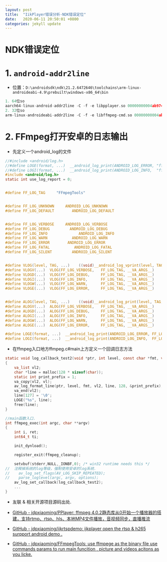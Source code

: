 ```yaml
---
layout: post
title:  "IikPlayer错误分析-NDK错误定位"
date:   2020-06-11 20:50:01 +0800
categories: jekyll update
---
```

NDK错误定位
===


# 1.  `android-addr2line`
- 位置：`D:\androidsdk\ndk\21.2.6472646\toolchains\arm-linux-androideabi-4.9\prebuilt\windows-x86_64\bin`

 ```c
1. 64位so
aarch64-linux-android-addr2line -C -f -e libpplayer.so 00000000004ab974
2. 32位so 
arm-linux-androideabi-addr2line -C -f -e libffmpeg-cmd.so 00000000004ab974
```

# 2. FFmpeg打开安卓的日志输出
- 先定义一个android_log的文件

```c
//#include <android/log.h>
//#define LOGE(format, ...)  __android_log_print(ANDROID_LOG_ERROR, "ffmpeg_vdtest", format, ##__VA_ARGS__)
//#define LOGI(format, ...)  __android_log_print(ANDROID_LOG_INFO,  "ffmpeg_vdtest", format, ##__VA_ARGS__)
#include <android/log.h>
static int use_log_report = 0;


#define FF_LOG_TAG     "FFmpegTools"


#define FF_LOG_UNKNOWN     ANDROID_LOG_UNKNOWN
#define FF_LOG_DEFAULT        ANDROID_LOG_DEFAULT


#define FF_LOG_VERBOSE     ANDROID_LOG_VERBOSE
#define FF_LOG_DEBUG         ANDROID_LOG_DEBUG
#define FF_LOG_INFO              ANDROID_LOG_INFO
#define FF_LOG_WARN           ANDROID_LOG_WARN
#define FF_LOG_ERROR        ANDROID_LOG_ERROR
#define FF_LOG_FATAL           ANDROID_LOG_FATAL
#define FF_LOG_SILENT         ANDROID_LOG_SILENT


#define VLOG(level, TAG, ...)    ((void)__android_log_vprint(level, TAG, __VA_ARGS__))
#define VLOGV(...)  VLOG(FF_LOG_VERBOSE,   FF_LOG_TAG, __VA_ARGS__)
#define VLOGD(...)  VLOG(FF_LOG_DEBUG,     FF_LOG_TAG, __VA_ARGS__)
#define VLOGI(...)  VLOG(FF_LOG_INFO,      FF_LOG_TAG, __VA_ARGS__)
#define VLOGW(...)  VLOG(FF_LOG_WARN,      FF_LOG_TAG, __VA_ARGS__)
#define VLOGE(...)  VLOG(FF_LOG_ERROR,     FF_LOG_TAG, __VA_ARGS__)


#define ALOG(level, TAG, ...)    ((void)__android_log_print(level, TAG, __VA_ARGS__))
#define ALOGV(...)  ALOG(FF_LOG_VERBOSE,   FF_LOG_TAG, __VA_ARGS__)
#define ALOGD(...)  ALOG(FF_LOG_DEBUG,     FF_LOG_TAG, __VA_ARGS__)
#define ALOGI(...)  ALOG(FF_LOG_INFO,      FF_LOG_TAG, __VA_ARGS__)
#define ALOGW(...)  ALOG(FF_LOG_WARN,      FF_LOG_TAG, __VA_ARGS__)
#define ALOGE(...)  ALOG(FF_LOG_ERROR,     FF_LOG_TAG, __VA_ARGS__)

#define LOGE(format, ...)  __android_log_print(ANDROID_LOG_ERROR, FF_LOG_TAG, format, ##__VA_ARGS__)
#define LOGI(format, ...)  __android_log_print(ANDROID_LOG_INFO,  FF_LOG_TAG, format, ##__VA_ARGS__)

```

- 在ffmpeg入口地方ffmpeg.c#main上方定义一个回调日志方法

```c
static void log_callback_test2(void *ptr, int level, const char *fmt, va_list vl)
{
    va_list vl2;
    char *line = malloc(128 * sizeof(char));
    static int print_prefix = 1;
    va_copy(vl2, vl);
    av_log_format_line(ptr, level, fmt, vl2, line, 128, &print_prefix);
    va_end(vl2);
    line[127] = '\0';
    LOGE("%s", line);
    free(line);
}

//main函数入口.
int ffmpeg_exec(int argc, char **argv)
{
    int i, ret;
    int64_t ti;

    init_dynload();

    register_exit(ffmpeg_cleanup);

    setvbuf(stderr,NULL,_IONBF,0); /* win32 runtime needs this */
//  注释掉系统的log等级，强制使用安卓的log系统. 
//    av_log_set_flags(AV_LOG_SKIP_REPEATED);
//    parse_loglevel(argc, argv, options);
    av_log_set_callback(log_callback_test2);
    ...
}

```


- 友联 & 相关开源项目源码出处. 

- [GitHub - jdpxiaoming/PPlayer: ffmpeg 4.0.2静态库从0开始一个播放器的搭建，支持rtmp、rtsp、hls、本地MP4文件播放，音视频同步，直播推流](https://github.com/jdpxiaoming/PPlayer)

- [GitHub - jdpxiaoming/ijkrtspdemo: ijkplayer open the rtsp & h265 surpport android demo .](https://github.com/jdpxiaoming/ijkrtspdemo)

- [GitHub - jdpxiaoming/FFmpegTools: use ffmpege as the binary file use commands params to run main funcition , picture and videos acitons as you licke.](https://github.com/jdpxiaoming/FFmpegTools/)


